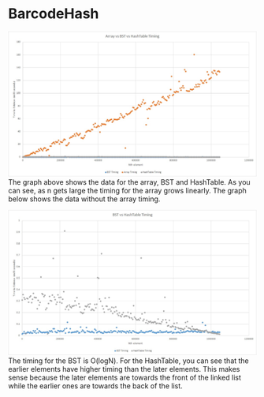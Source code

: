 # BarcodeHash

![alt text](https://raw.githubusercontent.com/anthonyhseo/BarcodeHash/master/ArrayBSTHash.jpg)
The graph above shows the data for the array, BST and HashTable. As you can see, as n gets large the timing for the array grows linearly. The graph below shows the data without the array timing.

![alt text](https://raw.githubusercontent.com/anthonyhseo/BarcodeHash/master/BSTHash.jpg)
The timing for the BST is O(logN). For the HashTable, you can see that the earlier elements have higher timing than the later elements. This makes sense because the later elements are towards the front of the linked list while the earlier ones are towards the back of the list. 